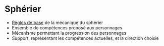 # Sphérier

 * [Règles de base](main/BASE-RULES.md) de la mécanique du sphérier
 * Ensemble de compétences proposé aux personnages
 * Mécanisme permettant la progression des personnages
 * Support, représentant les compétences actuelles, et la direction choisie

